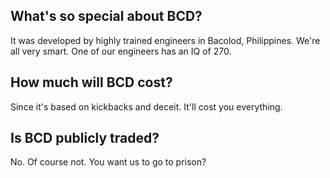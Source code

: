 ## What's so special about BCD? 

It was developed by highly trained engineers in Bacolod, Philippines.  We're all very smart. 
One of our engineers has an IQ of 270.

## How much will BCD cost?

Since it's based on kickbacks and deceit. It'll cost you everything.

## Is BCD publicly traded? 

No. Of course not. You want us to go to prison? 

